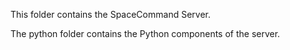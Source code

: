 This folder contains the SpaceCommand Server.

The python folder contains the Python components of the server.